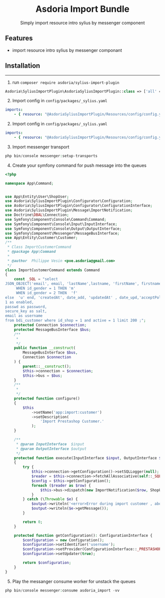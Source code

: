 <p align="center">
</p>


<h1 align="center">Asdoria Import Bundle</h1>

<p align="center">Simply import resource intro sylius by messenger component</p>

## Features


+ import resource intro sylius by messenger componant
 
 

## Installation

---
1. run `composer require asdoria/sylius-import-plugin`

```PHP
Asdoria\SyliusImportPlugin\AsdoriaSyliusImportPlugin::class => ['all' => true],
```

2. Import config in `config/packages/_sylius.yaml`
```yaml
imports:
    - { resource: "@AsdoriaSyliusImportPlugin/Resources/config/config.yaml"}
```


2. Import config in `config/packages/_sylius.yaml`
```yaml
imports:
    - { resource: "@AsdoriaSyliusImportPlugin/Resources/config/config.yaml"}
```
3. Import messenger transport
```php
php bin/console messenger:setup-transports
```
4. Create your symfony command for push message into the queues

```php
<?php

namespace App\Command;


use App\Entity\User\ShopUser;
use Asdoria\SyliusImportPlugin\Configurator\Configuration;
use Asdoria\SyliusImportPlugin\Configurator\ConfigurationInterface;
use Asdoria\SyliusImportPlugin\Message\ImportNotification;
use Doctrine\DBAL\Connection;
use Symfony\Component\Console\Command\Command;
use Symfony\Component\Console\Input\InputInterface;
use Symfony\Component\Console\Output\OutputInterface;
use Symfony\Component\Messenger\MessageBusInterface;
use App\Entity\Customer\Customer;
/**
 * Class ImportCustomerCommand
 * @package App\Command
 *
 * @author  Philippe Vesin <pve.asdoria@gmail.com>
 */
class ImportCustomerCommand extends Command
{
    const _SQL = "select 
JSON_OBJECT('email', email, 'lastName',lastname, 'firstName', firstname, 'companyName', company, 'professional', is_company, 'siret', siret, 'gender', case 
     WHEN id_gender = 1 THEN 'm'
	 WHEN id_gender = 2 THEN  'f'
else  'u' end, 'createdAt', date_add, 'updatedAt' , date_upd,'acceptPolicy',optin, 'subscribedToNewsletter', newsletter, 'birthday', birthday ) as customer,
1 as enabled,
passwd as password,
secure_key as salt,
email as username
from bdi_customer where id_shop = 1 and active = 1 limit 200 ;";
    protected Connection $connection;
    protected MessageBusInterface $bus;
    /**
     *
     */
    public function __construct(
        MessageBusInterface $bus,
        Connection $connection
    ) {
        parent::__construct();
        $this->connection = $connection;
        $this->bus = $bus;
    }
    /**
     *
     */
    protected function configure()
    {
        $this
            ->setName('app:import:customer')
            ->setDescription(
                'Import Prestashop Customer.'
            );
    }

    /**
     * @param InputInterface  $input
     * @param OutputInterface $output
     */
    protected function execute(InputInterface $input, OutputInterface $output)
    {
        try {
            $this->connection->getConfiguration()->setSQLLogger(null);
            $reader = $this->connection->fetchAllAssociative(self::_SQL);
            $config = $this->getConfiguration();
            foreach ($reader as $row) {
                $this->bus->dispatch(new ImportNotification($row, ShopUser::class, $config));
            }
        } catch (\Throwable $e) {
            $output->writeln('<error>Error during import customer , aborting with rollback : done error</error>');
            $output->writeln($e->getMessage());
        }

        return 0;
    }

    protected function getConfiguration(): ConfigurationInterface {
        $configuration = new Configuration();
        $configuration->setIdentifier('username');
        $configuration->setProvider(ConfigurationInterface::_PRESTASHOP_PROVIDER);
        $configuration->setUpdater(true);

        return $configuration;
    }
}
```

5. Play the messanger consume worker for unstack the queues

```php
php bin/console messenger:consume asdoria_import -vv
```



